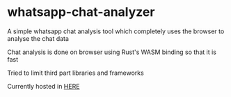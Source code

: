 # whatsapp-chat-analyzer

A simple whatsapp chat analysis tool which completely uses the browser to analyse the chat data

Chat analysis is done on browser using Rust's WASM binding so that it is fast

Tried to limit third part libraries and frameworks 

Currently hosted in <a target ='_blank' href = 'https://profile.dravid.dev/whatsapp-chat-analyzer'>HERE</a>
